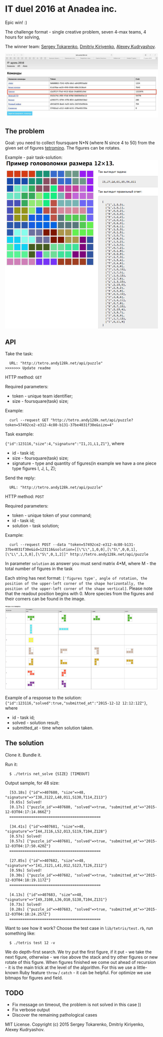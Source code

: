 # IT duel 2016 at Anadea inc.

Epic win! :)

The challenge format - single creative problem, seven 4-max teams, 4 hours for solving,

The winner team: [Sergey Tokarenko](https://github.com/stokarenko), [Dmitriy Kiriyenko](https://github.com/dmitriy-kiriyenko), [Alexey Kudryashov](https://github.com/KudryashovAV).

![](images/epic_win.jpg)

## The problem
Goal: you need to collect foursquare N*N (where N since 4 to 50) from the given set of figures [tetromino](https://en.wikipedia.org/wiki/Tetromino).
The figures can be rotates.

Example - pair task-solution:
![](images/example.png)

## API

Take the task:  
```console
  URL: "http://tetro.andy128k.net/api/puzzle"
>>>>>>> Update readme
```
HTTP method: `GET`

Required parameters:

* token - unique team identifier;
* size - foursquare(task) size;

Example:
```console
  curl --request GET "http://tetro.andy128k.net/api/puzzle?token=57492ce2-e312-4c80-b131-37be4031f30e&size=4"
```
Task example:

`{"id":123116,"size":4,"signature":"I1,J1,L1,Z1"}`, where

* id - task id;
* size - foursquare(task) size;
* signature - type and quantity of figures(in example we have a one piece type figures I, J, L, Z);

Send the reply:

```console
  URL: "http://tetro.andy128k.net/api/puzzle"
```

HTTP method: `POST`

Required parameters:

* token - unique token of your command;
* id - task id;
* solution - task solution;

Example:
```console
  curl --request POST --data "token=57492ce2-e312-4c80-b131-37be4031f30e&id=123116&solution=[[\"L\",1,0,0],[\"S\",0,0,1],[\"L\",1,3,0],[\"S\",0,1,2]]" http://tetro.andy128k.net/api/puzzle
```

In parameter `solution` as answer you must send matrix 4*M, where M - the total number of figures in the task

Each string has next format: `['figures type', angle of rotation, the position of the upper-left corner of the shape horizontally, the position of the upper-left corner of the shape vertical]`. Please note that the readout position begins with 0.  More species from the figures and their corners can be found in the image.

![](images/rotates_of_figure.png)

Example of a response to the solution: `{"id":123116,"solved":true,"submitted_at":"2015-12-12 12:12:12Z"}`, where

* id - task id;
* solved - solution result;
* submitted_at - time when solution taken.

## The solution
Clone it.
Bundle it.

Run it:
```console
  $ ./tetris net_solve {SIZE} [TIMEOUT]
```

Output sample, for 48 size:
```console
  [53.18s] {"id"=>407680, "size"=>48, "signature"=>"I38,J122,L48,O11,S130,T114,Z113"}
  [0.65s] Solved!
  [0.17s] {"puzzle_id"=>407680, "solved"=>true, "submitted_at"=>"2015-12-03T04:17:14.866Z"}
  ==========================================

  [34.41s] {"id"=>407681, "size"=>48, "signature"=>"I44,J116,L52,O13,S119,T104,Z128"}
  [0.57s] Solved!
  [0.57s] {"puzzle_id"=>407681, "solved"=>true, "submitted_at"=>"2015-12-03T04:17:50.420Z"}
  ==========================================

  [27.85s] {"id"=>407682, "size"=>48, "signature"=>"I41,J121,L41,O12,S123,T126,Z112"}
  [0.59s] Solved!
  [0.30s] {"puzzle_id"=>407682, "solved"=>true, "submitted_at"=>"2015-12-03T04:18:19.117Z"}
  ==========================================

  [4.13s] {"id"=>407683, "size"=>48, "signature"=>"I49,J108,L36,O10,S138,T104,Z131"}
  [0.73s] Solved!
  [0.28s] {"puzzle_id"=>407683, "solved"=>true, "submitted_at"=>"2015-12-03T04:18:24.257Z"}
  ==========================================
```

Want to see how it work? Choose the test case in `lib/tetris/test.rb`, run something like:
```console
  $ ./tetris test 12 -v
```
We do depth-first search. We try put the first figure, if it put - we take the next figure, otherwise - we rise above the stack and try other figures or new rotate of this figure.
When figures finished we come out ahead of recursion - it is the main trick at the level of the algorithm. For this we use a little-known Ruby feature `throw` / `catch` - it can be helpful.
For optimize we use bitmaps for figures and field.

## TODO
* Fix message on timeout, the problem is not solved in this case ))
* Fix verbose output
* Discover the remaining pathological cases

MIT License. Copyright (c) 2015 Sergey Tokarenko, Dmitriy Kiriyenko, Alexey Kudryashov.
